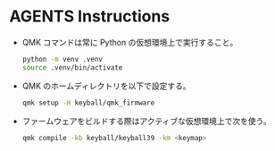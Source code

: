 # AGENTS Instructions

- QMK コマンドは常に Python の仮想環境上で実行すること。

  ```bash
  python -m venv .venv
  source .venv/bin/activate
  ```

- QMK のホームディレクトリを以下で設定する。

  ```bash
  qmk setup -H keyball/qmk_firmware
  ```

- ファームウェアをビルドする際はアクティブな仮想環境上で次を使う。

  ```bash
  qmk compile -kb keyball/keyball39 -km <keymap>
  ```

